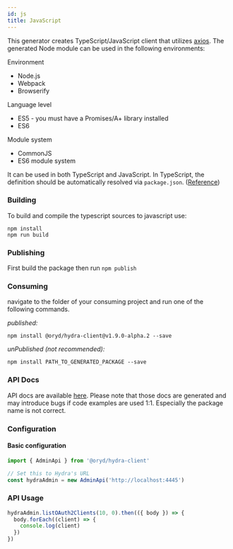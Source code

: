 ```yaml
---
id: js
title: JavaScript
---
```

  
This generator creates TypeScript/JavaScript client that utilizes [axios](https://github.com/axios/axios). The generated Node module can be used in the following environments:

Environment
* Node.js
* Webpack
* Browserify

Language level
* ES5 - you must have a Promises/A+ library installed
* ES6

Module system
* CommonJS
* ES6 module system

It can be used in both TypeScript and JavaScript. In TypeScript, the definition should be automatically resolved via `package.json`. ([Reference](http://www.typescriptlang.org/docs/handbook/typings-for-npm-packages.html))

### Building

To build and compile the typescript sources to javascript use:
```
npm install
npm run build
```

### Publishing

First build the package then run ```npm publish```

### Consuming

navigate to the folder of your consuming project and run one of the following commands.

_published:_

```
npm install @oryd/hydra-client@v1.9.0-alpha.2 --save
```

_unPublished (not recommended):_

```
npm install PATH_TO_GENERATED_PACKAGE --save
```

### API Docs

API docs are available
[here](https://github.com/ory/sdk/blob/master/clients/hydra/typescript/README.md).
Please note that those docs are generated and may introduce bugs if code
examples are used 1:1. Especially the package name is not correct.

### Configuration

#### Basic configuration

```js
import { AdminApi } from '@oryd/hydra-client'

// Set this to Hydra's URL
const hydraAdmin = new AdminApi('http://localhost:4445')
```

### API Usage

```js
hydraAdmin.listOAuth2Clients(10, 0).then(({ body }) => {
  body.forEach((client) => {
    console.log(client)
  })
})

```